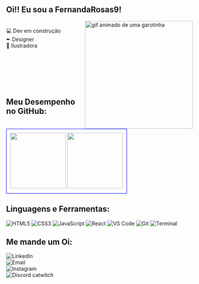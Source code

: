 ## Oi!! Eu sou a FernandaRosas9!
<div>
  <img align="right" height="291px" src="https://cdn.discordapp.com/attachments/133692722086150144/1394011173476896828/ezgif.com-animated-gif-maker.gif?ex=68754193&is=6873f013&hm=11b97074ffb488bd854db89e1df61f681f0e5779774f75a370d9200bb6ea99d6&" alt="gif animado de uma garotinha"></div> <br>
💻 Dev em construção <br>
✒ Designer  <br>
🎨 Ilustradora  <br>
 <br>
 <br>
  <br>
 <br>
<br>
 <br>


## Meu Desempenho no GitHub:
<br>
<div style="display: inline-block; border: 1px solid blue; padding: 10px;">
  <img height="150em"  src="https://github-readme-stats.vercel.app/api?username=FernandaRosas9&show_icons=true&theme=catppuccin_mocha">
  <img height="150em"  src="https://github-readme-stats.vercel.app/api/top-langs/?username=FernandaRosas9&theme=catppuccin_mocha&layout=compact">
</div>

## Linguagens e Ferramentas:

![HTML5](https://img.shields.io/badge/HTML5-E34F26?style=for-the-badge&logo=html5&logoColor=white)
![CSS3](https://img.shields.io/badge/CSS3-1572B6?style=for-the-badge&logo=css3&logoColor=white)
![JavaScript](https://img.shields.io/badge/JavaScript-F7DF1E?style=for-the-badge&logo=javascript&logoColor=black)
![React](https://img.shields.io/badge/React-61DAFB?style=for-the-badge&logo=react&logoColor=white)
![VS Code](https://img.shields.io/badge/VS%20Code-007ACC?style=for-the-badge&logo=visualstudiocode&logoColor=white)
![Git](https://img.shields.io/badge/Git-F05032?style=for-the-badge&logo=git&logoColor=white)
![Terminal](https://img.shields.io/badge/Terminal-4EAA25?style=for-the-badge&logo=gnubash&logoColor=white)


## Me mande um Oi:

<a href="https://www.linkedin.com/in/fernanda-rosas-0006b0144" target="_blank" style="text-decoration: none;">
  <img src="https://img.shields.io/badge/LinkedIn-0077B5?style=for-the-badge&logo=linkedin&logoColor=white" alt="LinkedIn">
</a> <br>
<a href="mailto:ninefisr@gmail.com" target="_blank" style="text-decoration: none;">
  <img src="https://img.shields.io/badge/Email-D14836?style=for-the-badge&logo=gmail&logoColor=white" alt="Email">
</a> <br>
<a href="https://www.instagram.com/fer.rosas9" target="_blank" style="text-decoration: none;">
  <img src="https://img.shields.io/badge/Instagram-E4405F?style=for-the-badge&logo=instagram&logoColor=white" alt="Instagram">
</a> <br>
<img src="https://img.shields.io/badge/Discord-catwitch-7289DA?style=for-the-badge&logo=discord&logoColor=white" alt="Discord catwitch">
